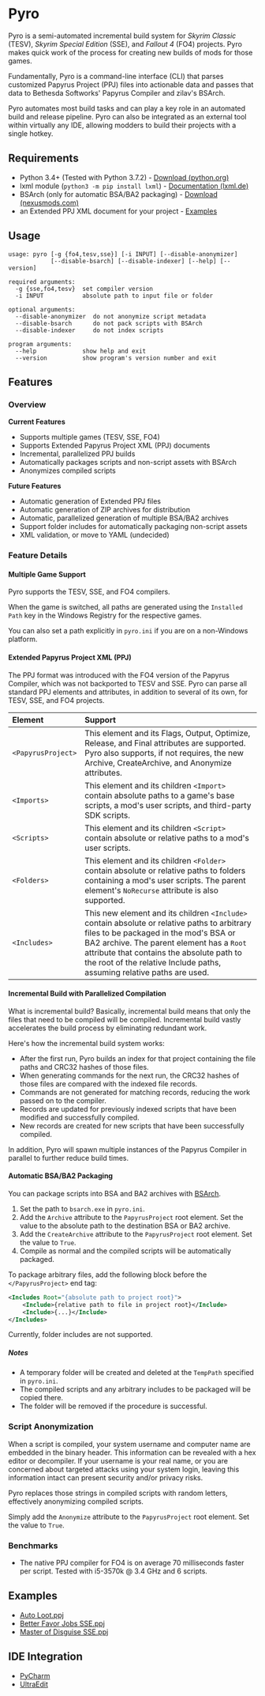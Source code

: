 # Pyro

Pyro is a semi-automated incremental build system for _Skyrim Classic_ (TESV), _Skyrim Special Edition_ (SSE), and _Fallout 4_ (FO4) projects. Pyro makes quick work of the process for creating new builds of mods for those games.

Fundamentally, Pyro is a command-line interface (CLI) that parses customized Papyrus Project (PPJ) files into actionable data and passes that data to Bethesda Softworks' Papyrus Compiler and zilav's BSArch.

Pyro automates most build tasks and can play a key role in an automated build and release pipeline. Pyro can also be integrated as an external tool within virtually any IDE, allowing modders to build their projects with a single hotkey.


## Requirements

* Python 3.4+ (Tested with Python 3.7.2) - [Download (python.org)](https://www.python.org/downloads/)
* lxml module (`python3 -m pip install lxml`) - [Documentation (lxml.de)](http://lxml.de/)
* BSArch (only for automatic BSA/BA2 packaging) - [Download (nexusmods.com)](https://www.nexusmods.com/newvegas/mods/64745)
* an Extended PPJ XML document for your project - [Examples](https://github.com/fireundubh/pyro#examples)


## Usage

```
usage: pyro [-g {fo4,tesv,sse}] [-i INPUT] [--disable-anonymizer]
            [--disable-bsarch] [--disable-indexer] [--help] [--version]

required arguments:
  -g {sse,fo4,tesv}  set compiler version
  -i INPUT           absolute path to input file or folder

optional arguments:
  --disable-anonymizer  do not anonymize script metadata
  --disable-bsarch      do not pack scripts with BSArch
  --disable-indexer     do not index scripts

program arguments:
  --help             show help and exit
  --version          show program's version number and exit
```

## Features

### Overview

**Current Features**

- Supports multiple games (TESV, SSE, FO4)
- Supports Extended Papyrus Project XML (PPJ) documents
- Incremental, parallelized PPJ builds
- Automatically packages scripts and non-script assets with BSArch
- Anonymizes compiled scripts

**Future Features**

- Automatic generation of Extended PPJ files
- Automatic generation of ZIP archives for distribution
- Automatic, parallelized generation of multiple BSA/BA2 archives
- Support folder includes for automatically packaging non-script assets
- XML validation, or move to YAML (undecided)


### Feature Details

#### Multiple Game Support

Pyro supports the TESV, SSE, and FO4 compilers.

When the game is switched, all paths are generated using the `Installed Path` key in the Windows Registry for the respective games.

You can also set a path explicitly in `pyro.ini` if you are on a non-Windows platform.


#### Extended Papyrus Project XML (PPJ)

The PPJ format was introduced with the FO4 version of the Papyrus Compiler, which was not backported to TESV and SSE. Pyro can parse all standard PPJ elements and attributes, in addition to several of its own, for TESV, SSE, and FO4 projects.

Element | Support
:--- | :---
`<PapyrusProject>` | This element and its Flags, Output, Optimize, Release, and Final attributes are supported. Pyro also supports, if not requires, the new Archive, CreateArchive, and Anonymize attributes.
`<Imports>` | This element and its children `<Import>` contain absolute paths to a game's base scripts, a mod's user scripts, and third-party SDK scripts.
`<Scripts>` | This element and its children `<Script>` contain absolute or relative paths to a mod's user scripts.
`<Folders>` | This element and its children `<Folder>` contain absolute or relative paths to folders containing a mod's user scripts. The parent element's `NoRecurse` attribute is also supported.
`<Includes>` | This new element and its children `<Include>` contain absolute or relative paths to arbitrary files to be packaged in the mod's BSA or BA2 archive. The parent element has a `Root` attribute that contains the absolute path to the root of the relative Include paths, assuming relative paths are used.


#### Incremental Build with Parallelized Compilation

What is incremental build? Basically, incremental build means that only the files that need to be compiled will be compiled. Incremental build vastly accelerates the build process by eliminating redundant work.

Here's how the incremental build system works:

* After the first run, Pyro builds an index for that project containing the file paths and CRC32 hashes of those files.
* When generating commands for the next run, the CRC32 hashes of those files are compared with the indexed file records.
* Commands are not generated for matching records, reducing the work passed on to the compiler.
* Records are updated for previously indexed scripts that have been modified and successfully compiled.
* New records are created for new scripts that have been successfully compiled.

In addition, Pyro will spawn multiple instances of the Papyrus Compiler in parallel to further reduce build times.


#### Automatic BSA/BA2 Packaging 

You can package scripts into BSA and BA2 archives with [BSArch](https://www.nexusmods.com/newvegas/mods/64745).

1. Set the path to `bsarch.exe` in `pyro.ini`.
2. Add the `Archive` attribute to the `PapyrusProject` root element. Set the value to the absolute path to the destination BSA or BA2 archive.
3. Add the `CreateArchive` attribute to the `PapyrusProject` root element. Set the value to `True`.
4. Compile as normal and the compiled scripts will be automatically packaged.

To package arbitrary files, add the following block before the `</PapyrusProject>` end tag:

```xml
<Includes Root="{absolute path to project root}">
	<Include>{relative path to file in project root}</Include>
	<Include>{...}</Include>
</Includes>
```

Currently, folder includes are not supported.

##### Notes

* A temporary folder will be created and deleted at the `TempPath` specified in `pyro.ini`.
* The compiled scripts and any arbitrary includes to be packaged will be copied there.
* The folder will be removed if the procedure is successful.


### Script Anonymization

When a script is compiled, your system username and computer name are embedded in the binary header. This information can be revealed with a hex editor or decompiler. If your username is your real name, or you are concerned about targeted attacks using your system login, leaving this information intact can present security and/or privacy risks.

Pyro replaces those strings in compiled scripts with random letters, effectively anonymizing compiled scripts.

Simply add the `Anonymize` attribute to the `PapyrusProject` root element. Set the value to `True`.


### Benchmarks 

* The native PPJ compiler for FO4 is on average 70 milliseconds faster per script. Tested with i5-3570k @ 3.4 GHz and 6 scripts.


## Examples

* [Auto Loot.ppj](https://gist.github.com/fireundubh/7eecf97135b8da74e59133842f0b60f9)
* [Better Favor Jobs SSE.ppj](https://gist.github.com/fireundubh/398a28227d220f0b45cbdb5fa618b75c)
* [Master of Disguise SSE.ppj](https://gist.github.com/fireundubh/cb3094ed851f74326090a681a78d5c5e)


## IDE Integration

* [PyCharm](https://i.imgur.com/dxk5ZfL.jpg)
* [UltraEdit](https://gist.github.com/fireundubh/cca1f4132ca4b000f094294f3f036fa0)
